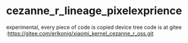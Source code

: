 # cezanne_r_lineage_pixelexprience
experimental, every piece of code is copied
device tree code is at gitee :https://gitee.com/erlkonig/xiaomi_kernel_cezanne_r_oss.git
